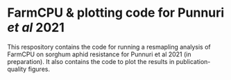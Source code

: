 # FarmCPU & plotting code for Punnuri _et al_ 2021
This respository contains the code for running a resmapling analysis of FarmCPU on sorghum aphid resistance for Punnuri et al 2021 (in preparation). It also contains the code to plot the results in publication-quality figures.

